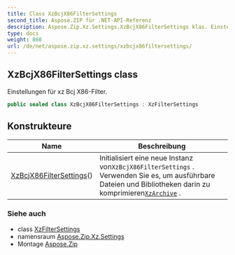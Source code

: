 ```yaml
---
title: Class XzBcjX86FilterSettings
second_title: Aspose.ZIP für .NET-API-Referenz
description: Aspose.Zip.Xz.Settings.XzBcjX86FilterSettings klas. Einstellungen für xz Bcj X86Filter.
type: docs
weight: 860
url: /de/net/aspose.zip.xz.settings/xzbcjx86filtersettings/
---
```

## XzBcjX86FilterSettings class

Einstellungen für xz Bcj X86-Filter.

```csharp
public sealed class XzBcjX86FilterSettings : XzFilterSettings
```

## Konstrukteure

| Name | Beschreibung |
| --- | --- |
| [XzBcjX86FilterSettings](xzbcjx86filtersettings/)() | Initialisiert eine neue Instanz von`XzBcjX86FilterSettings` . Verwenden Sie es, um ausführbare Dateien und Bibliotheken darin zu komprimieren[`XzArchive`](../../aspose.zip.xz/xzarchive/) . |

### Siehe auch

* class [XzFilterSettings](../xzfiltersettings/)
* namensraum [Aspose.Zip.Xz.Settings](../../aspose.zip.xz.settings/)
* Montage [Aspose.Zip](../../)


